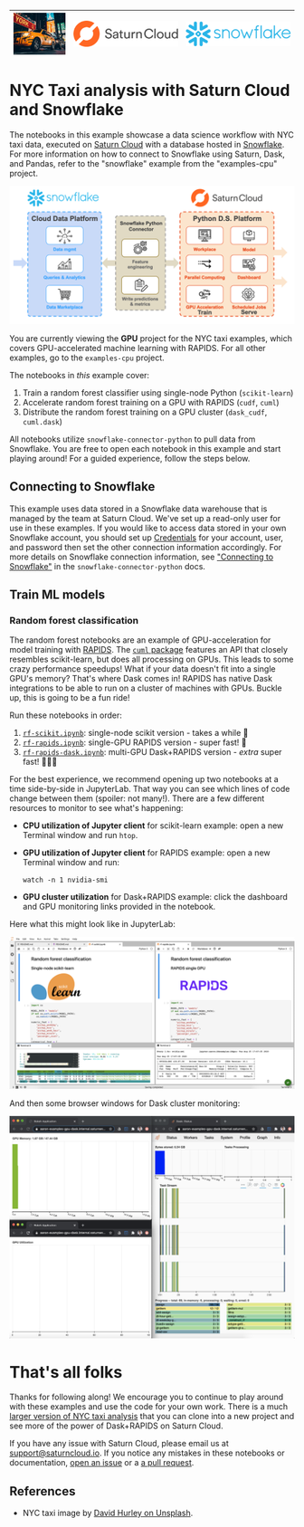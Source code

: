 |<img src="../_img/taxi.png" width="200" /> | <img src="../_img/saturn.png" width="400" />|<img src="../_img/snowflake.png" width="400" /> |
| -- | -- | -- |

# NYC Taxi analysis with Saturn Cloud and Snowflake

The notebooks in this example showcase a data science workflow with NYC taxi data, executed on [Saturn Cloud](https://www.saturncloud.io/) with a database hosted in [Snowflake](https://www.snowflake.com/). For more information on how to connect to Snowflake using Saturn, Dask, and Pandas, refer to the "snowflake" example from the "examples-cpu" project.

<img src="../_img/snowflake-saturn.png" width="800">

You are currently viewing the **GPU** project for the NYC taxi examples, which covers GPU-accelerated machine learning with RAPIDS. For all other examples, go to the `examples-cpu` project. 

The notebooks in _this_ example cover:

1. Train a random forest classifier using single-node Python (`scikit-learn`)
1. Accelerate random forest training on a GPU with RAPIDS (`cudf`, `cuml`)
1. Distribute the random forest training on a GPU cluster (`dask_cudf`, `cuml.dask`)

All notebooks utilize `snowflake-connector-python` to pull data from Snowflake. You are free to open each notebook in this example and start playing around! For a guided experience, follow the steps below.

## Connecting to Snowflake

This example uses data stored in a Snowflake data warehouse that is managed by the team at Saturn Cloud. We've set up a read-only user for use in these examples. If you would like to access data stored in your own Snowflake account, you should set up [Credentials](https://www.saturncloud.io/docs/concepts/credentials/) for your account, user, and password then set the other connection information accordingly. For more details on Snowflake connection information, see ["Connecting to Snowflake"](https://docs.snowflake.com/en/user-guide/python-connector-example.html#connecting-to-snowflake) in the `snowflake-connector-python` docs.


## Train ML models

### Random forest classification

The random forest notebooks are an example of GPU-acceleration for model training with [RAPIDS](http://rapids.ai/). The [`cuml` package](https://github.com/rapidsai/cuml) features an API that closely resembles scikit-learn, but does all processing on GPUs. This leads to some crazy performance speedups! What if your data doesn't fit into a single GPU's memory? That's where Dask comes in! RAPIDS has native Dask integrations to be able to run on a cluster of machines with GPUs. Buckle up, this is going to be a fun ride!

Run these notebooks in order:

1. [`rf-scikit.ipynb`](rf-scikit.ipynb): single-node scikit version - takes a while 🙁
1. [`rf-rapids.ipynb`](rf-rapids.ipynb): single-GPU RAPIDS version - super fast! 🤯
1. [`rf-rapids-dask.ipynb`](rf-rapids-dask.ipynb): multi-GPU Dask+RAPIDS version - _extra_ super fast! 🤯🤯🤯

For the best experience, we recommend opening up two notebooks at a time side-by-side in JupyterLab. That way you can see which lines of code change between them (spoiler: not many!). There are a few different resources to monitor to see what's happening:

- **CPU utilization of Jupyter client** for scikit-learn example: open a new Terminal window and run `htop`. 
- **GPU utilization of Jupyter client** for RAPIDS example: open a new Terminal window and run:

    ```shell
    watch -n 1 nvidia-smi
    ```
    
- **GPU cluster utilization** for Dask+RAPIDS example: click the dashboard and GPU monitoring links provided in the notebook.

Here what this might look like in JupyterLab:

[![workspace](../_img/workspace.png)](../_img/workspace.png)

And then some browser windows for Dask cluster monitoring:

[![dask](../_img/dask.png)](../_img/dask.png)

# That's all folks

Thanks for following along! We encourage you to continue to play around with these examples and use the code for your own work. There is a much [larger version of NYC taxi analysis](https://github.com/saturncloud/saturn-cloud-examples/tree/main/taxi_demo) that you can clone into a new project and see more of the power of Dask+RAPIDS on Saturn Cloud.

If you have any issue with Saturn Cloud, please email us at support@saturncloud.io. If you notice any mistakes in these notebooks or documentation, [open an issue](https://github.com/saturncloud/examples/issues) or a [a pull request](https://github.com/saturncloud/examples/pulls).

## References

- NYC taxi image by [David Hurley on Unsplash](https://unsplash.com/photos/aPlUUmO4qr8).
